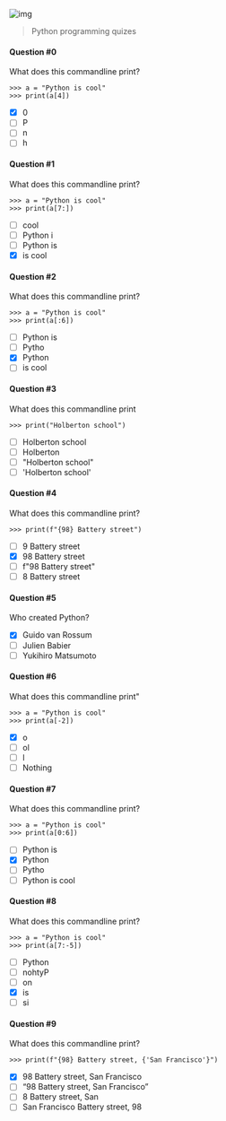 ![img](https://assets.imaginablefutures.com/media/images/ALX_Logo.max-200x150.png)

> Python programming quizes

#### Question #0

What does this commandline print?

```
>>> a = "Python is cool"
>>> print(a[4])
```

- [x] 0
- [ ] P
- [ ] n
- [ ] h

#### Question #1

What does this commandline print?

```
>>> a = "Python is cool"
>>> print(a[7:])
```

- [ ] cool
- [ ] Python i
- [ ] Python is
- [x] is cool

#### Question #2

What does this commandline print?

```
>>> a = "Python is cool"
>>> print(a[:6])
```

- [ ] Python is
- [ ] Pytho
- [x] Python
- [ ] is cool

#### Question #3

What does this commandline print

```
>>> print("Holberton school")
```

- [ ] Holberton school
- [ ] Holberton
- [ ] "Holberton school"
- [ ] 'Holberton school'

#### Question #4

What does this commandline print?

```
>>> print(f"{98} Battery street")
```

- [ ] 9 Battery street
- [x] 98 Battery street
- [ ] f"98 Battery street"
- [ ] 8 Battery street

#### Question #5

Who created Python?

- [x] Guido van Rossum
- [ ] Julien Babier
- [ ] Yukihiro Matsumoto

#### Question #6

What does this commandline print"

```
>>> a = "Python is cool"
>>> print(a[-2])
```

- [x] o
- [ ] ol
- [ ] l
- [ ] Nothing

#### Question #7

What does this commandline print?

```
>>> a = "Python is cool"
>>> print(a[0:6])
```

- [ ] Python is
- [x] Python
- [ ] Pytho
- [ ] Python is cool

#### Question #8

What does this commandline print?

```
>>> a = "Python is cool"
>>> print(a[7:-5])
```

- [ ] Python
- [ ] nohtyP
- [ ] on
- [x] is
- [ ] si

#### Question #9

What does this commandline print?

```
>>> print(f"{98} Battery street, {'San Francisco'}")
```

- [x] 98 Battery street, San Francisco
- [ ] “98 Battery street, San Francisco”
- [ ] 8 Battery street, San
- [ ] San Francisco Battery street, 98
